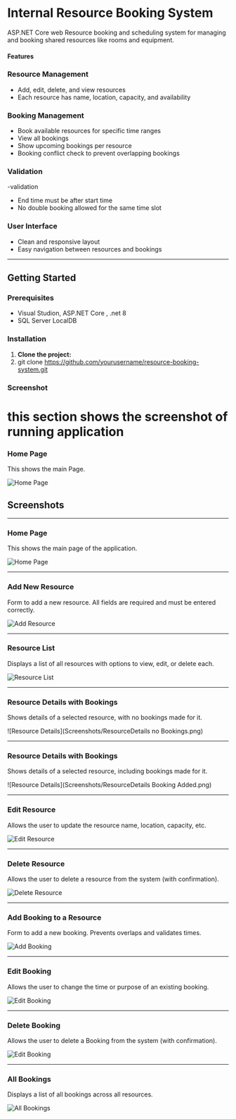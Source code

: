 #  Internal Resource Booking System
ASP.NET Core web Resource booking and scheduling system for managing and booking shared resources like rooms and equipment.

####  Features

###  Resource Management
- Add, edit, delete, and view resources
- Each resource has name, location, capacity, and availability

###  Booking Management


- Book available resources for specific time ranges
- View all bookings
- Show upcoming bookings per resource
- Booking conflict check to prevent overlapping bookings

### Validation
-validation
- End time must be after start time
- No double booking allowed for the same time slot

###  User Interface

- Clean and responsive layout
- Easy navigation between resources and bookings

---

##  Getting Started

###  Prerequisites

- Visual Studion,  ASP.NET Core , .net 8
- SQL Server LocalDB 


### Installation

1. **Clone the project:**
1. git clone https://github.com/yourusername/resource-booking-system.git


### Screenshot
# this section shows the screenshot of running application




### Home Page
This shows the main Page.

![Home Page](Screenshots/Homepage.png)

##  Screenshots

---

###  Home Page
This shows the main page of the application.

![Home Page](Screenshots/Homepage.png)

---

###  Add New Resource
Form to add a new resource. All fields are required and must be entered correctly.

![Add Resource](Screenshots/AddResource.png)

---

###  Resource List
Displays a list of all resources with options to view, edit, or delete each.

![Resource List](Screenshots/ResourceList.png)

---

###  Resource Details with Bookings
Shows details of a selected resource, with no bookings made for it.

![Resource Details](Screenshots/ResourceDetails no Bookings.png)

---

###  Resource Details with Bookings
Shows details of a selected resource, including bookings made for it.

![Resource Details](Screenshots/ResourceDetails Booking Added.png)

---



###  Edit Resource
Allows the user to update the resource name, location, capacity, etc.

![Edit Resource](Screenshots/EditResource.png)

---

###  Delete Resource
Allows the user to delete a resource from the system (with confirmation).

![Delete Resource](Screenshots/DeleteResource.png)

---

###  Add Booking to a Resource
Form to add a new booking. Prevents overlaps and validates times.

![Add Booking](Screenshots/AddBooking.png)

---

###  Edit Booking
Allows the user to change the time or purpose of an existing booking.

![Edit Booking](Screenshots/EditBooking.png)

---

###  Delete Booking
Allows the user to delete a Booking from the system (with confirmation).

![Edit Booking](Screenshots/deleteBooking.png)




---


###  All Bookings
Displays a list of all bookings across all resources.

![All Bookings](Screenshots/AllBookings.png)


